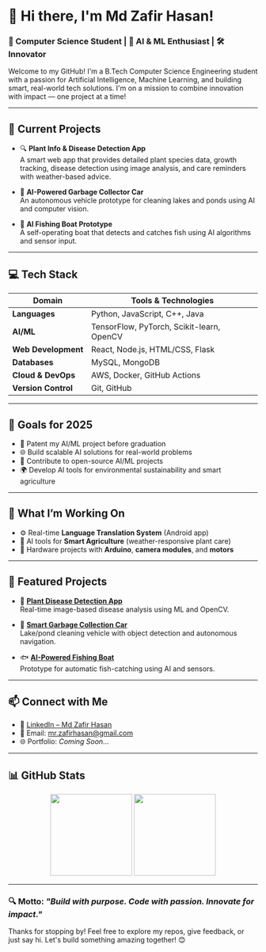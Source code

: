 # 👋 Hi there, I'm Md Zafir Hasan!

### 🚀 Computer Science Student | 🤖 AI & ML Enthusiast | 🛠 Innovator

Welcome to my GitHub! I'm a B.Tech Computer Science Engineering student with a passion for Artificial Intelligence, Machine Learning, and building smart, real-world tech solutions. I'm on a mission to combine innovation with impact — one project at a time!

---

## 🌱 Current Projects

- 🔍 **Plant Info & Disease Detection App**  
  A smart web app that provides detailed plant species data, growth tracking, disease detection using image analysis, and care reminders with weather-based advice.

- 🧹 **AI-Powered Garbage Collector Car**  
  An autonomous vehicle prototype for cleaning lakes and ponds using AI and computer vision.

- 🎣 **AI Fishing Boat Prototype**  
  A self-operating boat that detects and catches fish using AI algorithms and sensor input.

---

## 💻 Tech Stack

| Domain               | Tools & Technologies                                                                 |
|----------------------|--------------------------------------------------------------------------------------|
| **Languages**        | Python, JavaScript, C++, Java                                                       |
| **AI/ML**            | TensorFlow, PyTorch, Scikit-learn, OpenCV                                           |
| **Web Development**  | React, Node.js, HTML/CSS, Flask                                                     |
| **Databases**        | MySQL, MongoDB                                                                      |
| **Cloud & DevOps**   | AWS, Docker, GitHub Actions                                                         |
| **Version Control**  | Git, GitHub                                                                          |

---

## 🎯 Goals for 2025

- 🧠 Patent my AI/ML project before graduation  
- 🌐 Build scalable AI solutions for real-world problems  
- 🤝 Contribute to open-source AI/ML projects  
- 🌍 Develop AI tools for environmental sustainability and smart agriculture  

---

## 🔭 What I’m Working On

- ⚙️ Real-time **Language Translation System** (Android app)
- 🌾 AI tools for **Smart Agriculture** (weather-responsive plant care)
- 🚗 Hardware projects with **Arduino**, **camera modules**, and **motors**

---

## 📌 Featured Projects

- 🌿 [**Plant Disease Detection App**](#)  
  Real-time image-based disease analysis using ML and OpenCV.

- 🤖 [**Smart Garbage Collection Car**](#)  
  Lake/pond cleaning vehicle with object detection and autonomous navigation.

- 🐟 [**AI-Powered Fishing Boat**](#)  
  Prototype for automatic fish-catching using AI and sensors.

---

## 📫 Connect with Me

- 🔗 [LinkedIn – Md Zafir Hasan](https://www.linkedin.com/in/mdzafirhasan/)
- 📧 Email: mr.zafirhasan@gmail.com
- 🌐 Portfolio: *Coming Soon...*

---

## 📊 GitHub Stats

<p align="center">
  <img src="https://github-readme-stats.vercel.app/api?username=mdzafirhasan&show_icons=true&theme=radical" height="165">
  <img src="https://github-readme-stats.vercel.app/api/top-langs/?username=mdzafirhasan&layout=compact&theme=radical" height="165">
</p>

---

### 🔍 Motto: *"Build with purpose. Code with passion. Innovate for impact."*

Thanks for stopping by! Feel free to explore my repos, give feedback, or just say hi. Let's build something amazing together! 😊
